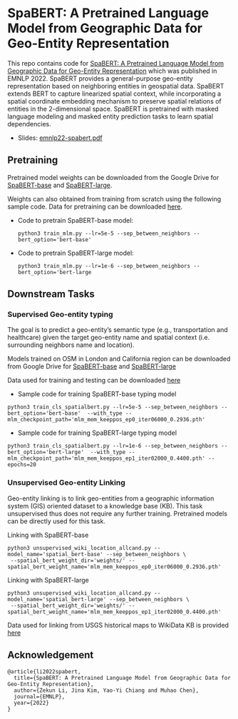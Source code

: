 # SpaBERT: A Pretrained Language Model from Geographic Data for Geo-Entity Representation

This repo contains code for [SpaBERT: A Pretrained Language Model from Geographic Data for Geo-Entity Representation](https://arxiv.org/abs/2210.12213) which was published in EMNLP 2022. SpaBERT provides a general-purpose geo-entity representation based on neighboring entities in geospatial data. SpaBERT extends BERT to capture linearized spatial context, while incorporating a spatial coordinate embedding mechanism to preserve spatial relations of entities in the 2-dimensional space. SpaBERT is pretrained with masked language modeling and masked entity prediction tasks to learn spatial dependencies.

* Slides: [emnlp22-spabert.pdf](https://drive.google.com/file/d/1V1URsRfpw13dbkb_zgBXeNqZJ0AF2744/view?usp=share_link)


## Pretraining 
Pretrained model weights can be downloaded from the Google Drive for [SpaBERT-base](https://drive.google.com/file/d/1l44FY3DtDxzM_YVh3RR6PJwKnl80IYWB/view?usp=sharing) and [SpaBERT-large](https://drive.google.com/file/d/1LeZayTR92R5bu9gH_cGCwef7nnMX35cR/view?usp=share_link). 

Weights can also obtained from training from scratch using the following sample code. Data for pretraining can be downloaded [here](https://drive.google.com/drive/folders/1eaeVvUCcJVcNwnyTCk-1N1IKfukihk4j?usp=share_link). 

* Code to pretrain SpaBERT-base model:

  ```python3 train_mlm.py --lr=5e-5 --sep_between_neighbors --bert_option='bert-base'```

* Code to pretrain SpaBERT-large model:

  ```python3 train_mlm.py --lr=1e-6 --sep_between_neighbors --bert_option='bert-large```
  
## Downstream Tasks
### Supervised Geo-entity typing 
The goal is to predict a geo-entity’s semantic type (e.g., transportation and healthcare) given the target geo-entity name and spatial context (i.e. surrounding neighbors name and location). 

Models trained on OSM in London and California region can be downloaded from Google Drive for [SpaBERT-base](https://drive.google.com/file/d/1XFcA3sxC4wTlt7VjvMp1zNrWY5rjafzE/view?usp=share_link) and [SpaBERT-large](https://drive.google.com/file/d/12_FDVeSYkl_HQ61JmuMU6cRjQdKNpgR_/view?usp=share_link)

Data used for training and testing can be downloaded [here](https://drive.google.com/drive/folders/1uyvGdiJdu-Cym4dOKhQLIkKpfgHvfo01?usp=share_link)

* Sample code for training SpaBERT-base typing model

```
python3 train_cls_spatialbert.py --lr=5e-5 --sep_between_neighbors --bert_option='bert-base'  --with_type --mlm_checkpoint_path='mlm_mem_keeppos_ep0_iter06000_0.2936.pth' 
```

* Sample code for training SpaBERT-large typing model

```
python3 train_cls_spatialbert.py --lr=1e-6 --sep_between_neighbors --bert_option='bert-large'  --with_type --mlm_checkpoint_path='mlm_mem_keeppos_ep1_iter02000_0.4400.pth' --epochs=20
```

### Unsupervised Geo-entity Linking

Geo-entity linking is to link geo-entities from a geographic information system (GIS) oriented dataset to a knowledge base (KB). This task unsupervised thus does not require any further training. Pretrained models can be directly used for this task. 


Linking with SpaBERT-base
```
python3 unsupervised_wiki_location_allcand.py --model_name='spatial_bert-base' --sep_between_neighbors \
 --spatial_bert_weight_dir='weights/' --spatial_bert_weight_name='mlm_mem_keeppos_ep0_iter06000_0.2936.pth'

```

Linking with SpaBERT-large
```
python3 unsupervised_wiki_location_allcand.py --model_name='spatial_bert-large' --sep_between_neighbors \
 --spatial_bert_weight_dir='weights/' --spatial_bert_weight_name='mlm_mem_keeppos_ep1_iter02000_0.4400.pth'
```

Data used for linking from USGS historical maps to WikiData KB is provided [here](https://drive.google.com/drive/folders/1qKJnj71qxnca_TaygK-Y3EIySnMyFpFn?usp=share_link)

## Acknowledgement
```
@article{li2022spabert,
  title={SpaBERT: A Pretrained Language Model from Geographic Data for Geo-Entity Representation},
  author={Zekun Li, Jina Kim, Yao-Yi Chiang and Muhao Chen},
  journal={EMNLP},
  year={2022}
}
```
